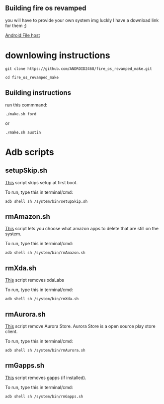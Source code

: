 ## Building fire os revamped

you will have to provide your own system img luckly I have a download link for them ;)


[Android File host](https://www.androidfilehost.com/?w=files&flid=312816)
# downlowing instructions

```
git clone https://github.com/ANDROID2468/fire_os_revamped_make.git

cd fire_os_revamped_make
```

## Building instructions 

run this commmand:
```
./make.sh ford
```
or 

```
./make.sh austin
```

# Adb scripts 

## setupSkip.sh

[This](https://github.com/ANDROID2468/fire_os_revamped_make/blob/master/system/bin/setupSkip.sh) script skips setup at first boot. 

To run, type this in terminal/cmd:
```
adb shell sh /system/bin/setupSkip.sh
```

## rmAmazon.sh
[This](https://github.com/ANDROID2468/fire_os_revamped_make/blob/master/system/bin/rmAmazon.sh) script lets you choose what amazon apps to delete that are still on the system.

To run, type this in terminal/cmd:
```
adb shell sh /system/bin/rmAmazon.sh
```

## rmXda.sh
[This](https://github.com/ANDROID2468/fire_os_revamped_make/blob/master/system/bin/rmXda.sh) script removes xdaLabs 

To run, type this in terminal/cmd:
```
adb shell sh /system/bin/rmXda.sh
```

## rmAurora.sh
[This](https://github.com/ANDROID2468/fire_os_revamped_make/blob/master/system/bin/rmAurora.sh) script remove Aurora Store. Aurora Store is a open source play store client.

To run, type this in terminal/cmd:
```
adb shell sh /system/bin/rmAurora.sh
```

## rmGapps.sh
[This](https://github.com/ANDROID2468/fire_os_revamped_make/blob/master/system/bin/rmGapps.sh) script removes gapps (if installed).

To run, type this in terminal/cmd:
```
adb shell sh /system/bin/rmGapps.sh
```